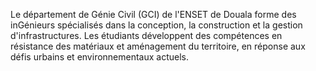 Le département de Génie Civil (GCI) de l'ENSET de Douala forme des inGénieurs spécialisés dans la conception, la construction et la gestion d'infrastructures. Les étudiants développent des compétences en résistance des matériaux et aménagement du territoire, en réponse aux défis urbains et environnementaux actuels.